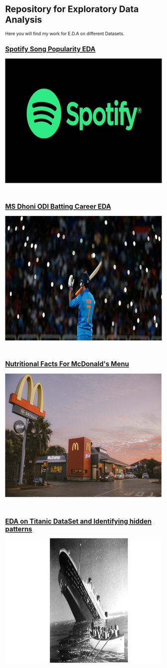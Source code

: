 # Repository for Exploratory Data Analysis
Here you will find my work for E.D.A on different Datasets.

## [Spotify Song Popularity EDA](https://github.com/mohan-gupta/EDA/tree/main/Spotify%20song%20Popularity)
<p align="center">
  <img width="800" height="400" src="Thumbnails/Spotify.png">
</p><br>

## [MS Dhoni ODI Batting Career EDA](https://github.com/Mohan-Gupta/EDA/tree/main/MS%20Dhoni)
<p align="center">
  <img width="800" height="400" src="Thumbnails/MS%20Dhoni.png">
</p><br>

## [Nutritional Facts For McDonald's Menu](https://github.com/Mohan-Gupta/EDA/tree/main/McDonald's%20Menu)
<p align="center">
  <img width="800" height="400" src="Thumbnails/McDonald.png">
</p><br>

## [EDA on Titanic DataSet and Identifying hidden patterns](https://github.com/Mohan-Gupta/EDA/tree/main/Titanic)
<p align="center">
  <img width="700" height="400" src="Thumbnails/Titanic.png">
</p><br>
